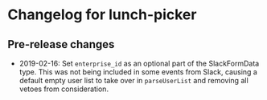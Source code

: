 # Changelog for lunch-picker

## Pre-release changes

* 2019-02-16: Set `enterprise_id` as an optional part of the
  SlackFormData type. This was not being included in some events from
  Slack, causing a default empty user list to take over in
  `parseUserList` and removing all vetoes from consideration.

